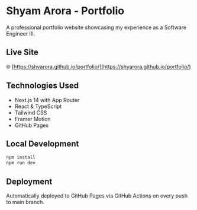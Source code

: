 # Shyam Arora - Portfolio

A professional portfolio website showcasing my experience as a Software Engineer III.

## Live Site
🌐 [https://shyarora.github.io/portfolio/](https://shyarora.github.io/portfolio/)

## Technologies Used
- Next.js 14 with App Router
- React & TypeScript
- Tailwind CSS
- Framer Motion
- GitHub Pages

## Local Development
```bash
npm install
npm run dev
```

## Deployment
Automatically deployed to GitHub Pages via GitHub Actions on every push to main branch.
